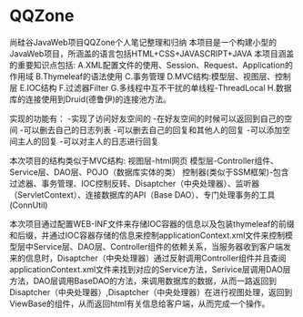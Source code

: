 # QQZone
尚硅谷JavaWeb项目QQZone个人笔记整理和归纳
本项目是一个构建小型的JavaWeb项目，所涵盖的语言包括HTML+CSS+JAVASCRIPT+JAVA
本项目涵盖的重要知识点包括:
A.XML配置文件的使用、Session、Request、Application的作用域
B.Thymeleaf的语法使用
C.事务管理
D.MVC结构:模型层、视图层、控制层
E.IOC结构
F.过滤器Filter
G.多线程中互不干扰的单线程-ThreadLocal
H.数据库的连接使用到Druid(德鲁伊)的连接池方法。


实现的功能有：
-实现了访问好友空间的
-在好友空间的时候可以返回到自己的空间
-可以删去自己的日志列表
-可以删去自己的回复和其他人的回复
-可以添加空间主人的回复
-可以对主人的日志进行回复

本次项目的结构类似于MVC结构:
视图层-html网页
模型层-Controller组件、Service层、DAO层、POJO（数据库实体的类）
控制器(类似于SSM框架)-包含过滤器、事务管理、IOC控制反转、Disaptcher（中央处理器）、监听器（ServletContext）、连接数据库的API（Base DAO）、专门处理事务的工具(ConnUtil)

本次项目通过配置WEB-INF文件来存储IOC容器的信息以及包装thymeleaf的前缀和后缀，并通过IOC容器存储的信息来控制applicationContext.xml文件来控制模型层中Service层、DAO层、Controller组件的依赖关系，当服务器收到客户端发来的信息时，Disaptcher（中央处理器）通过反射调用Controller组件并且查阅applicationContext.xml文件来找到对应的Service方法，Serivice层调用DAO层方法，DAO层调用BaseDAO的方法，来调用数据库的数据，从而一路返回到Disaptcher（中央处理器）,Disaptcher（中央处理器）在进行视图处理，返回到ViewBase的组件，从而返回html有关信息给客户端，从而完成一个操作。
